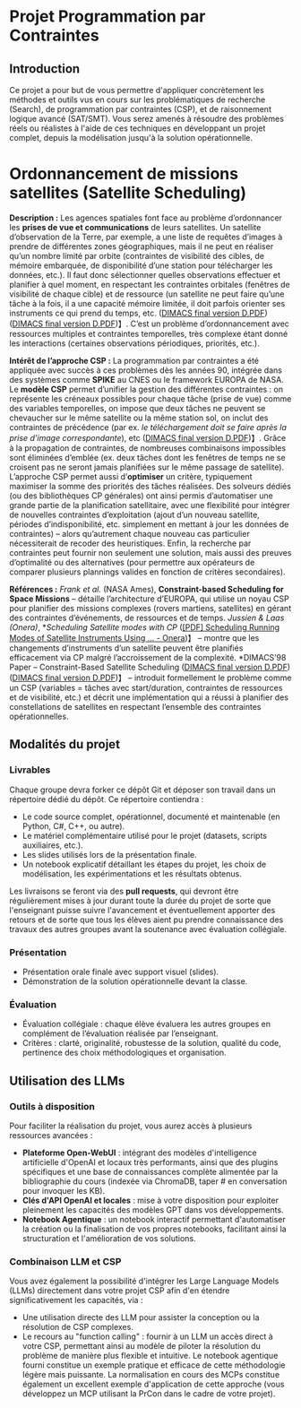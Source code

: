 # Projet Programmation par Contraintes

## Introduction

Ce projet a pour but de vous permettre d'appliquer concrètement les méthodes et outils vus en cours sur les problématiques de recherche (Search), de programmation par contraintes (CSP), et de raisonnement logique avancé (SAT/SMT). Vous serez amenés à résoudre des problèmes réels ou réalistes à l'aide de ces techniques en développant un projet complet, depuis la modélisation jusqu'à la solution opérationnelle.

# Ordonnancement de missions satellites (Satellite Scheduling)  
**Description :** Les agences spatiales font face au problème d’ordonnancer les **prises de vue et communications** de leurs satellites. Un satellite d’observation de la Terre, par exemple, a une liste de requêtes d’images à prendre de différentes zones géographiques, mais il ne peut en réaliser qu’un nombre limité par orbite (contraintes de visibilité des cibles, de mémoire embarquée, de disponibilité d’une station pour télécharger les données, etc.). Il faut donc sélectionner quelles observations effectuer et planifier à quel moment, en respectant les contraintes orbitales (fenêtres de visibilité de chaque cible) et de ressource (un satellite ne peut faire qu’une tâche à la fois, il a une capacité mémoire limitée, il doit parfois orienter ses instruments ce qui prend du temps, etc. ([DIMACS final version D.PDF](https://www2.cs.sfu.ca/CourseCentral/827/havens/papers/topic%2312(SatelliteScheduling)/dimacs98.pdf#:~:text=2%20Constraint,variables%2C%20and%20a%20set%20of)) ([DIMACS final version D.PDF](https://www2.cs.sfu.ca/CourseCentral/827/havens/papers/topic%2312(SatelliteScheduling)/dimacs98.pdf#:~:text=We%20view%20this%20scheduling%20task,scheduling))】. C’est un problème d’ordonnancement avec ressources multiples et contraintes temporelles, très complexe étant donné les interactions (certaines observations périodiques, priorités, etc.).  

**Intérêt de l’approche CSP :** La programmation par contraintes a été appliquée avec succès à ces problèmes dès les années 90, intégrée dans des systèmes comme **SPIKE** au CNES ou le framework EUROPA de NASA. Le **modèle CSP** permet d’unifier la gestion des différentes contraintes : on représente les créneaux possibles pour chaque tâche (prise de vue) comme des variables temporelles, on impose que deux tâches ne peuvent se chevaucher sur le même satellite ou la même station sol, on inclut des contraintes de précédence (par ex. *le téléchargement doit se faire après la prise d’image correspondante*), etc ([DIMACS final version D.PDF](https://www2.cs.sfu.ca/CourseCentral/827/havens/papers/topic%2312(SatelliteScheduling)/dimacs98.pdf#:~:text=We%20view%20this%20scheduling%20task,scheduling))】. Grâce à la propagation de contraintes, de nombreuses combinaisons impossibles sont éliminées d’emblée (ex. deux tâches dont les fenêtres de temps ne se croisent pas ne seront jamais planifiées sur le même passage de satellite). L’approche CSP permet aussi d’**optimiser** un critère, typiquement maximiser la somme des priorités des tâches réalisées. Des solveurs dédiés (ou des bibliothèques CP générales) ont ainsi permis d’automatiser une grande partie de la planification satellitaire, avec une flexibilité pour intégrer de nouvelles contraintes d’exploitation (ajout d’un nouveau satellite, périodes d’indisponibilité, etc. simplement en mettant à jour les données de contraintes) – alors qu’autrement chaque nouveau cas particulier nécessiterait de recoder des heuristiques. Enfin, la recherche par contraintes peut fournir non seulement une solution, mais aussi des preuves d’optimalité ou des alternatives (pour permettre aux opérateurs de comparer plusieurs plannings valides en fonction de critères secondaires).  

**Références :** *Frank et al.* (NASA Ames), **Constraint-based Scheduling for Space Missions** – détaille l’architecture d’EUROPA, qui utilise un noyau CSP pour planifier des missions complexes (rovers martiens, satellites) en gérant des contraintes d’événements, de ressources et de temps. *Jussien & Laas (Onera)*, **Scheduling Satellite modes with CP* ([[PDF] Scheduling Running Modes of Satellite Instruments Using ... - Onera](https://www.onera.fr/sites/default/files/u518/cp15.pdf#:~:text=Constraint%20Programming%20,more%20challenging%20for%20space))】 – montre que les changements d’instruments d’un satellite peuvent être planifiés efficacement via CP malgré l’accroissement de la complexité. *DIMACS’98 Paper – Constraint-Based Satellite Scheduling ([DIMACS final version D.PDF](https://www2.cs.sfu.ca/CourseCentral/827/havens/papers/topic%2312(SatelliteScheduling)/dimacs98.pdf#:~:text=2%20Constraint,variables%2C%20and%20a%20set%20of)) ([DIMACS final version D.PDF](https://www2.cs.sfu.ca/CourseCentral/827/havens/papers/topic%2312(SatelliteScheduling)/dimacs98.pdf#:~:text=We%20view%20this%20scheduling%20task,scheduling))】 – introduit formellement le problème comme un CSP (variables = tâches avec start/duration, contraintes de ressources et de visibilité, etc.) et décrit une implémentation qui a réussi à planifier des constellations de satellites en respectant l’ensemble des contraintes opérationnelles.

## Modalités du projet

### Livrables

Chaque groupe devra forker ce dépôt  Git et déposer son travail dans un répertoire dédié du dépôt. Ce répertoire contiendra :

- Le code source complet, opérationnel, documenté et maintenable (en Python, C#, C++, ou autre).
- Le matériel complémentaire utilisé pour le projet (datasets, scripts auxiliaires, etc.).
- Les slides utilisés lors de la présentation finale.
- Un notebook explicatif détaillant les étapes du projet, les choix de modélisation, les expérimentations et les résultats obtenus.

Les livraisons se feront via des **pull requests**, qui devront être régulièrement mises à jour durant toute la durée du projet de sorte que l'enseignant puisse suivre l'avancement et éventuellement apporter des retours et de sorte que tous les élèves aient pu prendre connaissance des travaux des autres groupes avant la soutenance avec évaluation collégiale.

### Présentation

- Présentation orale finale avec support visuel (slides).
- Démonstration de la solution opérationnelle devant la classe.

### Évaluation

- Évaluation collégiale : chaque élève évaluera les autres groupes en complément de l’évaluation réalisée par l’enseignant.
- Critères : clarté, originalité, robustesse de la solution, qualité du code, pertinence des choix méthodologiques et organisation.

## Utilisation des LLMs

### Outils à disposition

Pour faciliter la réalisation du projet, vous aurez accès à plusieurs ressources avancées :

- **Plateforme Open-WebUI** : intégrant des modèles d'intelligence artificielle d'OpenAI et locaux très performants, ainsi que des plugins spécifiques et une base de connaissances complète alimentée par la bibliographie du cours (indexée via ChromaDB, taper # en conversation pour invoquer les KB).
- **Clés d'API OpenAI et locales** : mise à votre disposition pour exploiter pleinement les capacités des modèles GPT dans vos développements.
- **Notebook Agentique** : un notebook interactif permettant d'automatiser la création ou la finalisation de vos propres notebooks, facilitant ainsi la structuration et l'amélioration de vos solutions.

### Combinaison LLM et CSP

Vous avez également la possibilité d'intégrer les Large Language Models (LLMs) directement dans votre projet CSP afin d'en étendre significativement les capacités, via :

- Une utilisation directe des LLM pour assister la conception ou la résolution de CSP complexes.
- Le recours au "function calling" : fournir à un LLM un accès direct à votre CSP, permettant ainsi au modèle de piloter la résolution du problème de manière plus flexible et intuitive. Le notebook agentique fourni constitue un exemple pratique et efficace de cette méthodologie légère mais puissante. La normalisation en cours des MCPs constitue également un excellent exemple d'application de cette approche (vous développez un MCP utilisant la PrCon dans le cadre de votre projet).
